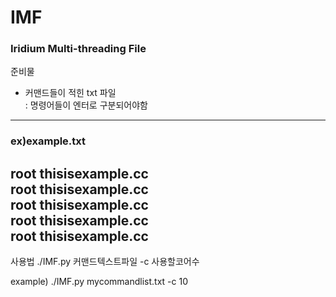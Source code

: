 # IMF
### Iridium Multi-threading File

준비물
- 커맨드들이 적힌 txt 파일  
: 명령어들이 엔터로 구분되어야함
------------------------------------------------------
### ex)example.txt 
root thisisexample.cc  
root thisisexample.cc  
root thisisexample.cc  
root thisisexample.cc  
root thisisexample.cc  
------------------------------------------------------


사용법
./IMF.py 커맨드텍스트파일 -c 사용할코어수


example)
./IMF.py mycommandlist.txt -c 10
